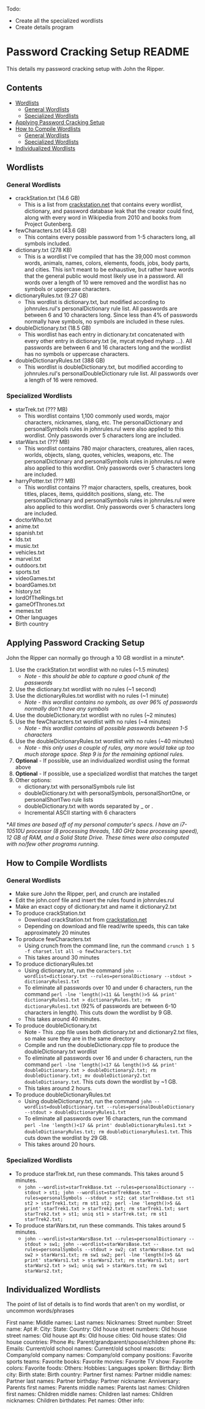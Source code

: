 Todo:
- Create all the specialized wordlists
- Create details program

# Password Cracking Setup README
This details my password cracking setup with John the Ripper.

## Contents
* [Wordlists](#wordlists)
    * [General Wordlists](#general-wordlists)
    * [Specialized Wordlists](#specialized-wordlists)
* [Applying Password Cracking Setup](#applying-password-cracking-setup)
* [How to Compile Wordlists](#how-to-compile-wordlists)
    * [General Wordlists](#general-wordlists-1)
    * [Specialized Wordlists](#specialized-wordlists-1)
* [Individualized Wordlists](#individualized-wordlists)

## Wordlists
### General Wordlists
* crackStation.txt (14.6 GB)
    * This is a list from [crackstation.net](https://crackstation.net/crackstation-wordlist-password-cracking-dictionary.htm) that contains every wordlist, dictionary, and password database leak that the creator could find, along with every word in Wikipedia from 2010 and books from Project Gutenberg.
* fewCharacters.txt (43.6 GB)
    * This contains every possible password from 1-5 characters long, all symbols included. 
* dictionary.txt (278 KB)
    * This is a wordlist I've compiled that has the 39,000 most common words, animals, names, colors, elements, foods, jobs, body parts, and cities. This isn't meant to be exhaustive, but rather have words that the general public would most likely use in a password. All words over a length of 10 were removed and the wordlist has no symbols or uppercase characters.
* dictionaryRules.txt (9.27 GB)
    * This wordlist is dictionary.txt, but modified according to johnrules.rul's personalDictionary rule list. All passwords are between 6 and 10 characters long. Since less than 4% of passwords normally have symbols, no symbols are included in these rules. 
* doubleDictionary.txt (18.5 GB)
    * This wordlist has each entry in dictionary.txt concatenated with every other entry in dictionary.txt (ie, mycat mybed myharp ...). All passwords are between 6 and 16 characters long and the wordlist has no symbols or uppercase characters.
* doubleDictionaryRules.txt (388 GB)
    * This wordlist is doubleDictionary.txt, but modified according to johnrules.rul's personalDoubleDictionary rule list. All passwords over a length of 16 were removed.

### Specialized Wordlists
* starTrek.txt (??? MB)
    * This wordlist contains 1,100 commonly used words, major characters, nicknames, slang, etc. The personalDictionary and personalSymbols rules in johnrules.rul were also applied to this wordlist. Only passwords over 5 characters long are included.
* starWars.txt (??? MB)
    * This wordlist contains 780 major characters, creatures, alien races, worlds, objects, slang, quotes, vehicles, weapons, etc. The personalDictionary and personalSymbols rules in johnrules.rul were also applied to this wordlist. Only passwords over 5 characters long are included.
* harryPotter.txt (??? MB)
    * This wordlist contains ?? major characters, spells, creatures, book titles, places, items, quidditch positions, slang, etc. The personalDictionary and personalSymbols rules in johnrules.rul were also applied to this wordlist. Only passwords over 5 characters long are included.
* doctorWho.txt
* anime.txt
* spanish.txt
* lds.txt
* music.txt
* vehicles.txt
* marvel.txt
* outdoors.txt
* sports.txt
* videoGames.txt
* boardGames.txt
* history.txt
* lordOfTheRings.txt
* gameOfThrones.txt
* memes.txt
* Other languages
* Birth country

## Applying Password Cracking Setup
John the Ripper can normally go through a 10 GB wordlist in a minute*.

1. Use the crackStation.txt wordlist with no rules (~1.5 minutes)
    * *Note - this should be able to capture a good chunk of the passwords*
2. Use the dictionary.txt wordlist with no rules (~1 second)
3. Use the dictionaryRules.txt wordlist with no rules (~1 minute)
    * *Note - this wordlist contains no symbols, as over 96% of passwords normally don't have any symbols*
4. Use the doubleDictionary.txt wordlist with no rules (~2 minutes)
5. Use the fewCharacters.txt wordlist with no rules (~4 minutes)
    * *Note - this wordlist contains all possible passwords between 1-5 characters*
6. Use the doubleDictionaryRules.txt wordlist with no rules (~40 minutes)
    * *Note - this only uses a couple of rules, any more would take up too much storage space. Step 9 is for the remaining optional rules.*
7. **Optional** - If possible, use an individualized wordlist using the format above
8. **Optional** - If possible, use a specialized wordlist that matches the target
9. Other options:
    * dictionary.txt with personalSymbols rule list
    * doubleDictionary.txt with personalSymbols, personalShortOne, or personalShortTwo rule lists
    * doubleDictionary.txt with words separated by _ or .
    * Incremental ASCII starting with 6 characters

**All times are based off of my personal computer's specs. I have an i7-10510U processor (8 processing threads, 1.80 GHz base processing speed), 12 GB of RAM, and a Solid State Drive. These times were also computed with no/few other programs running.*

## How to Compile Wordlists
### General Wordlists
* Make sure John the Ripper, perl, and crunch are installed
* Edit the john.conf file and insert the rules found in johnrules.rul
* Make an exact copy of dictionary.txt and name it dictionary2.txt
* To produce crackStation.txt
    * Download crackStation.txt from [crackstation.net](https://crackstation.net/crackstation-wordlist-password-cracking-dictionary.htm)
    * Depending on download and file read/write speeds, this can take approximately 20 minutes
* To produce fewCharacters.txt
    * Using crunch from the command line, run the command `crunch 1 5 -f charset.lst all -o fewCharacters.txt`
    * This takes around 30 minutes
* To produce dictionaryRules.txt
    * Using dictionary.txt, run the command `john --wordlist=dictionary.txt --rules=personalDictionary --stdout > dictionaryRules1.txt`
    * To eliminate all passwords over 10 and under 6 characters, run the command `perl -lne 'length()<11 && length()>5 && print' dictionaryRules1.txt > dictionaryRules.txt; rm dictionaryRules1.txt` (92% of passwords are between 6-10 characters in length). This cuts down the wordlist by 9 GB.
    * This takes around 40 minutes.
* To produce doubleDictionary.txt
    * Note - This .cpp file uses both dictionary.txt and dictionary2.txt files, so make sure they are in the same directory
    * Compile and run the doubleDictionary.cpp file to produce the doubleDictionary.txt wordlist
    * To eliminate all passwords over 16 and under 6 characters, run the command `perl -lne 'length()<17 && length()>5 && print' doubleDictionary.txt > doubleDictionary2.txt; rm doubleDictionary.txt; mv doubleDictionary2.txt doubleDictionary.txt`. This cuts down the wordlist by ~1 GB.
    * This takes around 2 hours.
* To produce doubleDictionaryRules.txt
    * Using doubleDictionary.txt, run the command `john --wordlist=doubleDictionary.txt --rules=personalDoubleDictionary --stdout > doubleDictionaryRules1.txt`
    * To eliminate all passwords over 16 characters, run the command `perl -lne 'length()<17 && print' doubleDictionaryRules1.txt > doubleDictionaryRules.txt; rm doubleDictionaryRules1.txt`. This cuts down the wordlist by 29 GB.
    * This takes around 20 hours.

### Specialized Wordlists
* To produce starTrek.txt, run these commands. This takes around 5 minutes. 
    * `john --wordlist=starTrekBase.txt --rules=personalDictionary --stdout > st1; john --wordlist=starTrekBase.txt --rules=personalSymbols --stdout > st2; cat starTrekBase.txt st1 st2 > starTrek1.txt; rm st1 st2; perl -lne 'length()>5 && print' starTrek1.txt > starTrek2.txt; rm starTrek1.txt; sort starTrek2.txt > st1; uniq st1 > starTrek.txt; rm st1 starTrek2.txt;`
* To produce starWars.txt, run these commands. This takes around 5 minutes.
    * `john --wordlist=starWarsBase.txt --rules=personalDictionary --stdout > sw1; john --wordlist=starWarsBase.txt --rules=personalSymbols --stdout > sw2; cat starWarsBase.txt sw1 sw2 > starWars1.txt; rm sw1 sw2; perl -lne 'length()>5 && print' starWars1.txt > starWars2.txt; rm starWars1.txt; sort starWars2.txt > sw1; uniq sw1 > starWars.txt; rm sw1 starWars2.txt;`

## Individualized Wordlists
The point of list of details is to find words that aren't on my wordlist, or uncommon words/phrases

First name:
Middle names:
Last names:
Nicknames: 
Street number:
Street name:
Apt #:
City:
State:
Country:
Old house street numbers:
Old house street names:
Old house apt #s:
Old house cities:
Old house states:
Old house countries:
Phone #s:
Parent/grandparent/spouse/children phone #s:
Emails:
Current/old school names:
Current/old school mascots:
Company/old company names:
Company/old company positions:
Favorite sports teams:
Favorite books:
Favorite movies:
Favorite TV show:
Favorite colors:
Favorite foods:
Others:
Hobbies:
Languages spoken:
Birthday:
Birth city:
Birth state:
Birth country:
Partner first names:
Partner middle names:
Partner last names:
Partner birthday:
Partner nickname:
Anniversary:
Parents first names:
Parents middle names:
Parents last names:
Children first names:
Children middle names:
Children last names:
Children nicknames:
Children birthdates:
Pet names:
Other info: